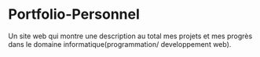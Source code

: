 # Portfolio-Personnel
Un site web qui montre une description au total mes projets et mes progrès dans le domaine informatique(programmation/ developpement web).
